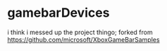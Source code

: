 # gamebarDevices
i think i messed up the project thingo; forked from https://github.com/microsoft/XboxGameBarSamples
